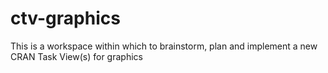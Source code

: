 # ctv-graphics
This is a workspace within which to brainstorm, plan and implement a new CRAN Task View(s) for graphics
